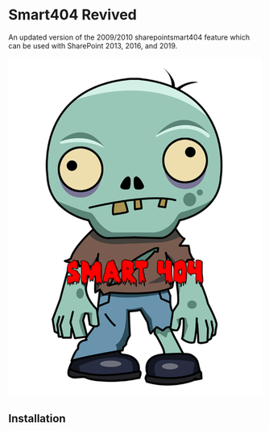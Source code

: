 # Smart404 Revived
An updated version of the 2009/2010 sharepointsmart404 feature which can be used with SharePoint 2013, 2016, and 2019.

![Smart404 Zombie](./assets/Smart404Zombie.png)

## Installation

